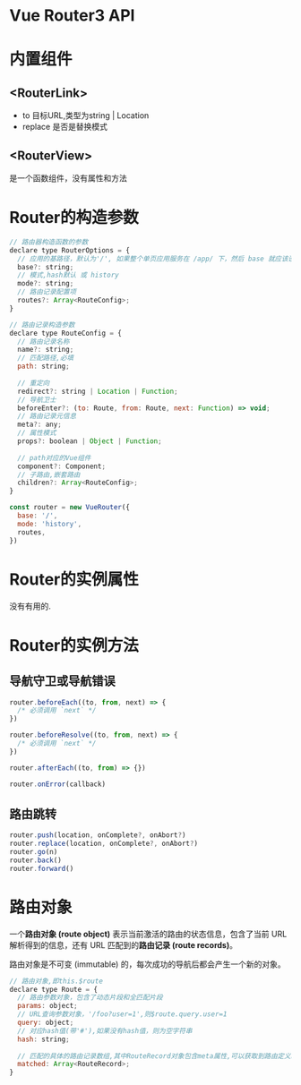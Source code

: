 # Vue Router3 API

# 内置组件

## \<RouterLink\>

- to 目标URL,类型为string | Location
- replace 是否是替换模式

## \<RouterView\>

是一个函数组件，没有属性和方法

# Router的构造参数

```js
// 路由器构造函数的参数
declare type RouterOptions = {
  // 应用的基路径，默认为'/', 如果整个单页应用服务在 /app/ 下，然后 base 就应该设为 "/app/"
  base?: string;
  // 模式,hash默认 或 history
  mode?: string;
  // 路由记录配置项
  routes?: Array<RouteConfig>;
}

// 路由记录构造参数
declare type RouteConfig = {
  // 路由记录名称
  name?: string;
  // 匹配路径,必填
  path: string;
  
  // 重定向
  redirect?: string | Location | Function;
  // 导航卫士
  beforeEnter?: (to: Route, from: Route, next: Function) => void;
  // 路由记录元信息
  meta?: any;
  // 属性模式
  props?: boolean | Object | Function;
  
  // path对应的Vue组件
  component?: Component;
  // 子路由,嵌套路由
  children?: Array<RouteConfig>;
}

const router = new VueRouter({
  base: '/',
  mode: 'history',
  routes,
})
```

# Router的实例属性

没有有用的.

# Router的实例方法

## 导航守卫或导航错误

```ts
router.beforeEach((to, from, next) => {
  /* 必须调用 `next` */
})

router.beforeResolve((to, from, next) => {
  /* 必须调用 `next` */
})

router.afterEach((to, from) => {})

router.onError(callback)
```

## 路由跳转

```ts
router.push(location, onComplete?, onAbort?)
router.replace(location, onComplete?, onAbort?)
router.go(n)
router.back()
router.forward()
```

# 路由对象

一个**路由对象 (route object)** 表示当前激活的路由的状态信息，包含了当前 URL 解析得到的信息，还有 URL 匹配到的**路由记录 (route records)**。

路由对象是不可变 (immutable) 的，每次成功的导航后都会产生一个新的对象。

```js
// 路由对象,即this.$route
declare type Route = {
  // 路由参数对象，包含了动态片段和全匹配片段
  params: object;
  // URL查询参数对象，'/foo?user=1',则$route.query.user=1
  query: object;
  // 对应hash值(带'#'),如果没有hash值，则为空字符串
  hash: string;
  
  // 匹配的具体的路由记录数组,其中RouteRecord对象包含meta属性,可以获取到路由定义时的meta属性.
  matched: Array<RouteRecord>;
}
```














































